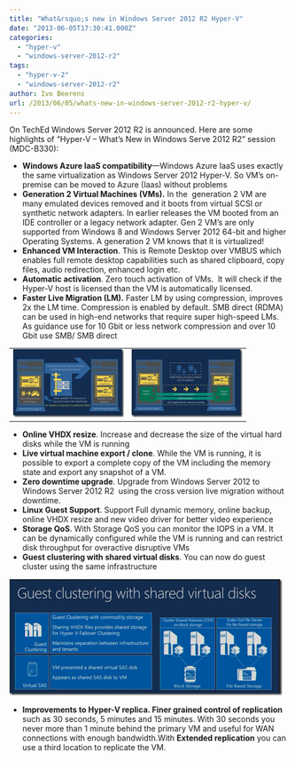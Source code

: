 ```yaml
---
title: "What&rsquo;s new in Windows Server 2012 R2 Hyper-V"
date: "2013-06-05T17:30:41.000Z"
categories: 
  - "hyper-v"
  - "windows-server-2012-r2"
tags: 
  - "hyper-v-2"
  - "windows-server-2012-r2"
author: Ivo Beerens
url: /2013/06/05/whats-new-in-windows-server-2012-r2-hyper-v/
---
```


On TechEd Windows Server 2012 R2 is announced. Here are some highlights of “Hyper-V – What’s New in Windows Serve 2012 R2” session (MDC-B330):

- **Windows Azure IaaS compatibility**—Windows Azure IaaS uses exactly the same virtualization as Windows Server 2012 Hyper-V. So VM’s on-premise can be moved to Azure (Iaas) without problems
- **Generation 2 Virtual Machines (VMs).** In the  generation 2 VM are many emulated devices removed and it boots from virtual SCSI or synthetic network adapters. In earlier releases the VM booted from an IDE controller or a legacy network adapter. Gen 2 VM’s are only supported from Windows 8 and Windows Server 2012 64-bit and higher Operating Systems. A generation 2 VM knows that it is virtualized!
- **Enhanced VM Interaction**. This is Remote Desktop over VMBUS which enables full remote desktop capabilities such as shared clipboard, copy files, audio redirection, enhanced login etc.
- **Automatic activation**. Zero touch activation of VMs.  It will check if the Hyper-V host is licensed than the VM is automatically licensed.
- **Faster Live Migration (LM).** Faster LM by using compression, improves 2x the LM time. Compression is enabled by default. SMB direct (RDMA) can be used in high-end networks that require super high-speed LMs.  As guidance use for 10 Gbit or less network compression and over 10 Gbit use SMB/ SMB direct

<table border="0" cellspacing="0" cellpadding="2" width="400"><tbody><tr><td valign="top" width="200"><a href="images/image.png"><img style="background-image: none; border-bottom: 0px; border-left: 0px; margin: 0px; padding-left: 0px; padding-right: 0px; display: inline; border-top: 0px; border-right: 0px; padding-top: 0px" title="image" border="0" alt="image" src="images/image_thumb.png" width="244" height="123"></a></td><td valign="top" width="200"><a href="https://www.ivobeerens.nl/wp-content/uploads/2013/06/image1.png"><img style="background-image: none; border-bottom: 0px; border-left: 0px; margin: 0px; padding-left: 0px; padding-right: 0px; display: inline; border-top: 0px; border-right: 0px; padding-top: 0px" title="image" border="0" alt="image" src="images/image_thumb1.png" width="244" height="123"></a></td></tr></tbody></table>

- **Online VHDX resize**. Increase and decrease the size of the virtual hard disks while the VM is running
- **Live virtual machine export / clone**. While the VM is running, it is possible to export a complete copy of the VM including the memory state and export any snapshot of a VM.
- **Zero downtime upgrade**. Upgrade from Windows Server 2012 to Windows Server 2012 R2  using the cross version live migration without downtime.
- **Linux Guest Support**. Support Full dynamic memory, online backup, online VHDX resize and new video driver for better video experience
- **Storage QoS**. With Storage QoS you can monitor the IOPS in a VM. It can be dynamically configured while the VM is running and can restrict disk throughput for overactive disruptive VMs
- **Guest clustering with shared virtual disks**. You can now do guest cluster using the same infrastructure

[![image](images/image_thumb2.png "image")](images/image2.png)

- **Improvements to Hyper-V replica. Finer grained control of replication** such as 30 seconds, 5 minutes and 15 minutes. With 30 seconds you never more than 1 minute behind the primary VM and useful for WAN connections with enough bandwidth.With **Extended replication** you can use a third location to replicate the VM.